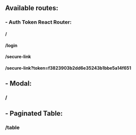 ## Available routes:

### - Auth Token React Router:
#### /
#### /login
#### /secure-link
#### /secure-link?token=f3823903b2dd6e35243b1bbe5a14f651

## - Modal:
### /

## - Paginated Table:
### /table

